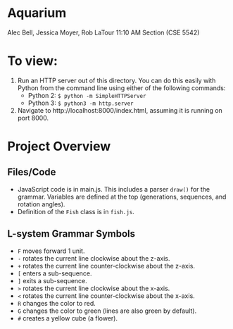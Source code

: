 # Aquarium
Alec Bell, Jessica Moyer, Rob LaTour
11:10 AM Section (CSE 5542)

# To view:
  1. Run an HTTP server out of this directory. You can do this easily with Python from the command line using either of the following commands:
     - Python 2: `$ python -m SimpleHTTPServer`
     - Python 3: `$ python3 -m http.server`
  2. Navigate to http://localhost:8000/index.html, assuming it is running on port 8000.

# Project Overview
## Files/Code
- JavaScript code is in main.js. This includes a parser `draw()` for the grammar. Variables are defined at the top (generations, sequences, and rotation angles).
- Definition of the `Fish` class is in `fish.js`.

## L-system Grammar Symbols
- `F` moves forward 1 unit.
- `-` rotates the current line clockwise about the z-axis.
- `+` rotates the current line counter-clockwise about the z-axis.
- `[` enters a sub-sequence.
- `]` exits a sub-sequence.
- `>` rotates the current line clockwise about the x-axis.
- `<` rotates the current line counter-clockwise about the x-axis.
- `R` changes the color to red.
- `G` changes the color to green (lines are also green by default).
- `#` creates a yellow cube (a flower).
